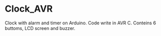 # Clock_AVR
Clock with alarm and timer on Arduino. Code write in AVR C. Conteins 6 buttoms, LCD screen and buzzer.
